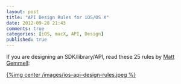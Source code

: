 ```yaml
---
layout: post
title: "API Design Rules for iOS/OS X"
date: 2012-09-28 21:43
comments: true
categories: [iOS, macX, API, Design]
published: true
---
```


If you are designing an SDK/library/API, read these 25 rules by [Matt Gemmell](http://mattgemmell.com/2012/05/24/api-design/):

[{%img center /images/ios-api-design-rules.jpeg %}](http://mattgemmell.com/2012/05/24/api-design/)
